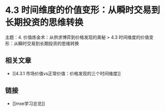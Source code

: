 # 4.3 时间维度的价值变形：从瞬时交易到长期投资的思维转换

主题：4. 价值炼金术：从供求博弈到价格发现的奥秘 > 4.3 时间维度的价值变形：从瞬时交易到长期投资的思维转换

## 相关文章

- [[4.3.1 市场价值vs正常价值：价格发现的三个时间维度]]

## 链接

- [[mxe学习总览]]
